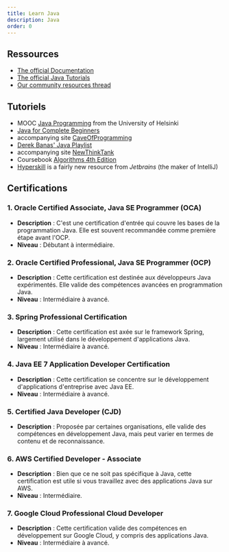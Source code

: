 ```yaml
---
title: Learn Java
description: Java
order: 0
---
```


## Ressources

- [The official Documentation](http://docs.oracle.com/javase/)
- [The official Java Tutorials](http://www.oracle.com/technetwork/java/index-jsp-135888.html)
- [Our community resources thread](https://www.reddit.com/r/learnjava/comments/md1loc/community_resources/)
    
## Tutoriels

- MOOC [Java Programming](http://java-programming.mooc.fi/) from the University of Helsinki
- [Java for Complete Beginners](https://www.udemy.com/java-tutorial)
- accompanying site [CaveOfProgramming](http://caveofprogramming.com/)
- [Derek Banas' Java Playlist](https://www.youtube.com/playlist?list=PLE7E8B7F4856C9B19)
- accompanying site [NewThinkTank](http://newthinktank.com/)        
- Coursebook [Algorithms 4th Edition](http://algs4.cs.princeton.edu/home/)
- [Hyperskill](https://hi.hyperskill.org/) is a fairly new resource from _Jetbrains_ (the maker of IntelliJ)
    

## Certifications

### 1. **Oracle Certified Associate, Java SE Programmer (OCA)**
   - **Description** : C'est une certification d'entrée qui couvre les bases de la programmation Java. Elle est souvent recommandée comme première étape avant l'OCP.
   - **Niveau** : Débutant à intermédiaire.

### 2. **Oracle Certified Professional, Java SE Programmer (OCP)**
   - **Description** : Cette certification est destinée aux développeurs Java expérimentés. Elle valide des compétences avancées en programmation Java.
   - **Niveau** : Intermédiaire à avancé.

### 3. **Spring Professional Certification**
   - **Description** : Cette certification est axée sur le framework Spring, largement utilisé dans le développement d'applications Java.
   - **Niveau** : Intermédiaire à avancé.

### 4. **Java EE 7 Application Developer Certification**
   - **Description** : Cette certification se concentre sur le développement d'applications d'entreprise avec Java EE.
   - **Niveau** : Intermédiaire à avancé.

### 5. **Certified Java Developer (CJD)**
   - **Description** : Proposée par certaines organisations, elle valide des compétences en développement Java, mais peut varier en termes de contenu et de reconnaissance.

### 6. **AWS Certified Developer - Associate**
   - **Description** : Bien que ce ne soit pas spécifique à Java, cette certification est utile si vous travaillez avec des applications Java sur AWS.
   - **Niveau** : Intermédiaire.

### 7. **Google Cloud Professional Cloud Developer**
   - **Description** : Cette certification valide des compétences en développement sur Google Cloud, y compris des applications Java.
   - **Niveau** : Intermédiaire à avancé.
